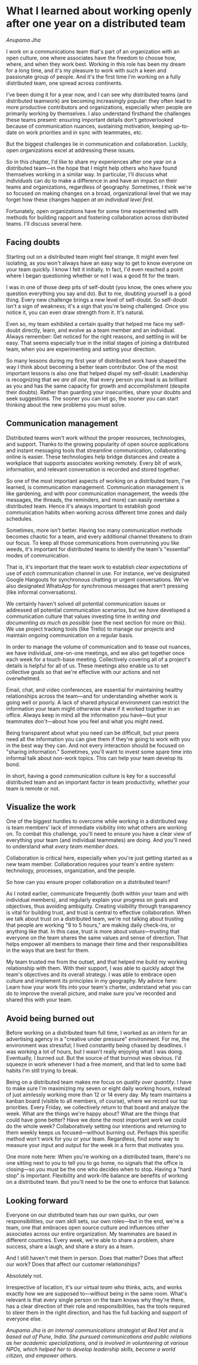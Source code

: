 # What I learned about working openly after one year on a distributed team
*Anupama Jha*

I work on a communications team that's part of an organization with an open culture, one where associates have the freedom to choose how, where, and when they work best.
Working in this role has been my dream for a long time, and it's my pleasure to work with such a keen and passionate group of people.
And it's the first time I'm working on a fully distributed team, one spread across continents.

I've been doing it for a year now, and I can see why distributed teams (and distributed teamwork) are becoming increasingly popular: they often lead to more productive contributors and organizations, especially when people are primarily working by themselves.
I also understand firsthand the challenges these teams present: ensuring important details don't getoverlooked because of communication nuances, sustaining motivation, keeping up-to-date on work priorities and in sync with teammates, etc.

But the biggest challenges lie in communication and collaboration.
Luckily, open organizations excel at addressing these issues.

So in this chapter, I'd like to share my experiences after one year on a distributed team—in the hope that I might help others who have found themselves working in a similar way.
In particular, I'll discuss what *individuals* can do to make a difference in and have an impact on their teams and organizations, regardless of geography.
Sometimes, I think we're so focused on making changes on a broad, organizational level that we may forget how these changes happen *at an individual level first*.

Fortunately, open organizations have for some time experimented with methods for building rapport and fostering collaboration across distributed teams.
I'll discuss several here.

## Facing doubts
Starting out on a distributed team might feel strange.
It might even feel isolating, as you won't always have an easy way to get to know everyone on your team quickly.
I know I felt it initially.
In fact, I'd even reached a point where I began questioning whether or not I was a good fit for the team.

I was in one of those deep pits of self-doubt (you know, the ones where you question everything you say and do).
But to me, doubting yourself is a good thing.
Every new challenge brings a new level of self-doubt.
So self-doubt isn't a sign of weakness; it's a sign that you're being challenged.
Once you notice it, you can even draw strength from it.
It's natural.

Even so, my team exhibited a certain quality that helped me face my self-doubt directly, learn, and evolve as a team member and an individual.
Always remember: Get noticed for the right reasons, and settling in will be easy.
That seems especially true in the initial stages of joining a distributed team, when you are experimenting and setting your direction.

So many lessons during my first year of distributed work have shaped the way I think about becoming a better team contributor.
One of the most important lessons is also one that helped dispel my self-doubt: Leadership is recognizing that *we are all one*, that every person you lead is as brilliant as you and has the same capacity for growth and accomplishment (despite their doubts).
Rather than guarding your insecurities, share your doubts and seek suggestions.
The sooner you can let go, the sooner you can start thinking about the new problems you must solve.

## Communication management
Distributed teams won't work without the proper resources, technologies, and support.
Thanks to the growing popularity of open source applications and instant messaging tools that streamline communication, collaborating online is easier.
These technologies help bridge distances and create a workplace that supports associates working remotely.
Every bit of work, information, and relevant conversation is recorded and stored together.

So one of the most important aspects of working on a distributed team, I've learned, is communication management.
Communication management is like gardening, and with poor communication management, the weeds (the messages, the threads, the reminders, and more) can easily overtake a distributed team.
Hence it's always important to establish good communication habits when working across different time zones and daily schedules.

Sometimes, more isn't better.
Having too many communication methods becomes chaotic for a team, and every additional channel threatens to drain our focus.
To keep all those communications from overrunning you like weeds, it's important for distributed teams to identify the team's "essential" modes of communication.

That is, it's important that the team work to establish *clear expectations* of use of *each* communication channel in use.
For instance, we've designated Google Hangouts for synchronous chatting or urgent conversations.
We've also designated WhatsApp for synchronous messages that aren't pressing (like informal conversations).

We certainly haven't solved *all* potential communication issues or addressed *all* potential communication scenarios, but we *have* developed a communication culture that values investing time in *writing and documenting as much as possible* (see the next section for more on this).
We use project tracking tools (like Trello) to manage our
projects and maintain ongoing communication on a regular basis.

In order to manage the volume of communication and to tease out nuances, we have individual, one-on-one meetings, and we also get together once each week for a touch-base meeting.
Collectively covering all of a project's details is helpful for all of us.
These meetings also enable us to set collective goals so that we're effective with our actions and not overwhelmed.

Email, chat, and video conferences, are essential for maintaining healthy relationships across the team—and for understanding whether work is going well or poorly.
A lack of shared physical environment can restrict the information your team might otherwise share if it worked together in an office.
Always keep in mind all the information *you* have—but your teammates *don't*—about how you feel and what you might need.

Being transparent about what you need can be difficult, but your peers need all the information you can give them if they're going to work with you in the best way they can.
And not every interaction should be focused on "sharing information." Sometimes, you'll want to invest some spare time into informal talk about non-work topics.
This can help your team develop its bond.

In short, having a good communication culture is key for a successful distributed team and an important factor in team productivity, whether your team is remote or not.

## Visualize the work
One of the biggest hurdles to overcome while working in a distributed way is team members' lack of immediate visibility into what others are working on.
To combat this challenge, you'll need to ensure you have a clear view of everything your team (and individual teammates) are doing.
And you'll need to understand what *every team member does*.

Collaboration is critical here, especially when you're just getting started as a new team member.
Collaboration requires your team's entire system: technology, processes, organization, and the people.

So how can you ensure proper collaboration on a distributed team?

As I noted earlier, communicate frequently (both within your team and with individual members), and regularly explain your progress on goals and objectives, thus avoiding ambiguity.
Creating visibility through transparency is vital for building trust, and trust is central to effective collaboration.
When we talk about trust on a distributed team, we're not talking about trusting that people are working "9 to 5 hours," are making daily check-ins, or anything like that.
In this case, trust is more about *values*—trusting that everyone on the team shares the same values and sense of direction.
That helps empower all members to manage their time and their responsibilities‌‌ in the ways that are best for them.

My team trusted me from the outset, and that helped me build my working relationship with them.
With their support, I was able to quickly adopt the team's objectives and its overall strategy.
I was able to embrace open culture and implement its principles in my geography.
My advice here: Learn how your work fits into your team's charter, understand what you can do to improve the overall picture, and make sure you've recorded and shared this with your team.

## Avoid being burned out
Before working on a distributed team full time, I worked as an intern for an advertising agency in a "creative under pressure" environment.
For me, the environment was stressful; I lived constantly being chased by deadlines.
I was working a lot of hours, but I wasn't really enjoying what I was doing.
Eventually, I burned out.
But the source of that burnout was obvious.
I'd squeeze in work whenever I had a free moment, and that led to some bad habits I'm still trying to break.

Being on a distributed team makes me focus on *quality over quantity*.
I have to make sure I'm maximizing my seven or eight daily working hours, instead of just aimlessly working more than 12 or 14 every day.
My team maintains a kanban board (visible to all members, of course), where we record our top priorities.
Every Friday, we collectively return to that board and analyze the week.
What are the things we're happy about? What are the things that could have gone better? Have we done the most important work we could do the whole week? Collaboratively setting our intentions and returning to them weekly keeps us focused—without burning out.
Perhaps this specific method won't work for you or your team.
Regardless, find *some* way to measure your input and output for the week in a form that motivates you.

One more note here: When you're working on a distributed team, there's no one sitting next to you to tell you to go home, no signals that the office is closing—so *you* must be the one who decides when to stop.
Having a "hard stop" is important.
Flexibility and work-life balance are benefits of working on a distributed team.
But you'll need to be the one to enforce that balance.

## Looking forward
Everyone on our distributed team has our own quirks, our own responsibilities, our own skill sets, our own roles—but in the end, we're a team, one that embraces open source culture and influences other associates across our entire organization.
My teammates are based in different countries.
Every week, we're able to share a problem, share success, share a laugh, and share a story as a team.

And I still haven't met them in person.
Does that matter? Does that affect our work? Does that affect our customer relationships?

Absolutely not.

Irrespective of location, it's our virtual *team* who thinks, acts, and works exactly how we are supposed to—without being in the same room.
What's relevant is that every single person on the team knows why they're there, has a clear direction of their role and responsibilities, has the tools required to steer them in the right direction, and has the full backing and support of everyone else.

*Anupama Jha is an internal communications strategist at Red Hat and is based out of Pune, India.
She pursued communications and public relations as her academic specializations, and is involved in volunteering at various NPOs, which helped her to develop leadership skills, become a world citizen, and empower others.*
